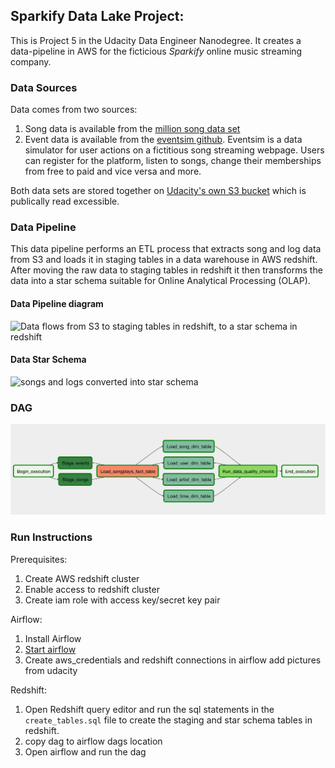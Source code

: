 ## Sparkify Data Lake Project:
This is Project 5 in the Udacity Data Engineer Nanodegree.
It  creates a data-pipeline in AWS for the ficticious *Sparkify* online music streaming company.


### Data Sources
Data comes from two sources:
1) Song data is available from the [million song
data set](http://millionsongdataset.com/)
2) Event data is available from the [eventsim
github](https://github.com/Interana/eventsim). Eventsim is a data simulator for
user actions on a fictitious song streaming webpage.  Users can register for
the platform, listen to songs, change their memberships from free to paid and
vice versa and more.

Both data sets are stored together on [Udacity's own S3
bucket](s3://udacity-dend/) which is
publically read excessible.


### Data Pipeline
This data pipeline performs an ETL process that extracts song and log data from S3
and loads it in staging tables in a data warehouse in AWS redshift.  After
moving the raw data to staging tables in redshift it then transforms the data
into a star schema suitable for Online Analytical Processing (OLAP).

#### Data Pipeline diagram
![Data flows from S3 to staging tables in redshift, to a star schema in
redshift](./images/ETL_MAP.jpg "ETL Pipeline")

#### Data Star Schema
![songs and logs converted into star schema](./images/star_schema.png "Star
Schema ER diagram")


### DAG
![DAG diagram](./images/dag_diagram.png "DAG Diagram")

### Run Instructions
Prerequisites:
  1) Create AWS redshift cluster
  2) Enable access to redshift cluster
  3) Create iam role with access key/secret key pair

Airflow:
  1) Install Airflow
  2) [Start airflow](https://airflow.apache.org/docs/stable/start.html)
  3) Create aws_credentials and redshift connections in airflow <TODO> add
  pictures from udacity

Redshift:
  1) Open Redshift query editor and run the sql statements in the
  `create_tables.sql` file to create the staging and star schema tables in
  redshift.
  2) copy dag to airflow dags location
  3) Open airflow and run the dag


